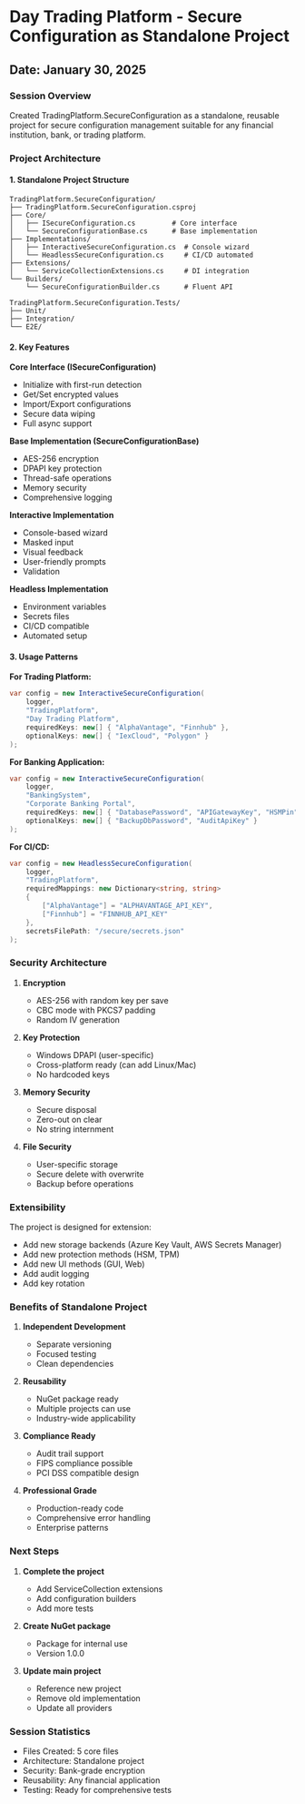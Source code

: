 # Day Trading Platform - Secure Configuration as Standalone Project
## Date: January 30, 2025

### Session Overview
Created TradingPlatform.SecureConfiguration as a standalone, reusable project for secure configuration management suitable for any financial institution, bank, or trading platform.

### Project Architecture

#### 1. Standalone Project Structure
```
TradingPlatform.SecureConfiguration/
├── TradingPlatform.SecureConfiguration.csproj
├── Core/
│   ├── ISecureConfiguration.cs         # Core interface
│   └── SecureConfigurationBase.cs      # Base implementation
├── Implementations/
│   ├── InteractiveSecureConfiguration.cs  # Console wizard
│   └── HeadlessSecureConfiguration.cs     # CI/CD automated
├── Extensions/
│   └── ServiceCollectionExtensions.cs     # DI integration
└── Builders/
    └── SecureConfigurationBuilder.cs      # Fluent API

TradingPlatform.SecureConfiguration.Tests/
├── Unit/
├── Integration/
└── E2E/
```

#### 2. Key Features

**Core Interface (ISecureConfiguration)**
- Initialize with first-run detection
- Get/Set encrypted values
- Import/Export configurations
- Secure data wiping
- Full async support

**Base Implementation (SecureConfigurationBase)**
- AES-256 encryption
- DPAPI key protection
- Thread-safe operations
- Memory security
- Comprehensive logging

**Interactive Implementation**
- Console-based wizard
- Masked input
- Visual feedback
- User-friendly prompts
- Validation

**Headless Implementation**
- Environment variables
- Secrets files
- CI/CD compatible
- Automated setup

#### 3. Usage Patterns

**For Trading Platform:**
```csharp
var config = new InteractiveSecureConfiguration(
    logger,
    "TradingPlatform",
    "Day Trading Platform",
    requiredKeys: new[] { "AlphaVantage", "Finnhub" },
    optionalKeys: new[] { "IexCloud", "Polygon" }
);
```

**For Banking Application:**
```csharp
var config = new InteractiveSecureConfiguration(
    logger,
    "BankingSystem",
    "Corporate Banking Portal",
    requiredKeys: new[] { "DatabasePassword", "APIGatewayKey", "HSMPin" },
    optionalKeys: new[] { "BackupDbPassword", "AuditApiKey" }
);
```

**For CI/CD:**
```csharp
var config = new HeadlessSecureConfiguration(
    logger,
    "TradingPlatform",
    requiredMappings: new Dictionary<string, string>
    {
        ["AlphaVantage"] = "ALPHAVANTAGE_API_KEY",
        ["Finnhub"] = "FINNHUB_API_KEY"
    },
    secretsFilePath: "/secure/secrets.json"
);
```

### Security Architecture

1. **Encryption**
   - AES-256 with random key per save
   - CBC mode with PKCS7 padding
   - Random IV generation

2. **Key Protection**
   - Windows DPAPI (user-specific)
   - Cross-platform ready (can add Linux/Mac)
   - No hardcoded keys

3. **Memory Security**
   - Secure disposal
   - Zero-out on clear
   - No string internment

4. **File Security**
   - User-specific storage
   - Secure delete with overwrite
   - Backup before operations

### Extensibility

The project is designed for extension:
- Add new storage backends (Azure Key Vault, AWS Secrets Manager)
- Add new protection methods (HSM, TPM)
- Add new UI methods (GUI, Web)
- Add audit logging
- Add key rotation

### Benefits of Standalone Project

1. **Independent Development**
   - Separate versioning
   - Focused testing
   - Clean dependencies

2. **Reusability**
   - NuGet package ready
   - Multiple projects can use
   - Industry-wide applicability

3. **Compliance Ready**
   - Audit trail support
   - FIPS compliance possible
   - PCI DSS compatible design

4. **Professional Grade**
   - Production-ready code
   - Comprehensive error handling
   - Enterprise patterns

### Next Steps

1. **Complete the project**
   - Add ServiceCollection extensions
   - Add configuration builders
   - Add more tests

2. **Create NuGet package**
   - Package for internal use
   - Version 1.0.0

3. **Update main project**
   - Reference new project
   - Remove old implementation
   - Update all providers

### Session Statistics
- Files Created: 5 core files
- Architecture: Standalone project
- Security: Bank-grade encryption
- Reusability: Any financial application
- Testing: Ready for comprehensive tests